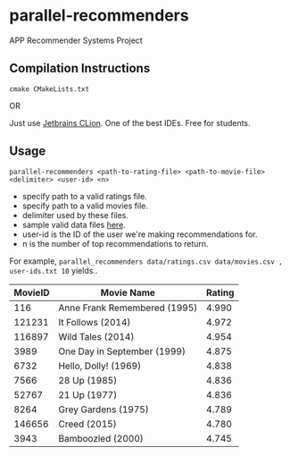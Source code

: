 # parallel-recommenders
APP Recommender Systems Project

## Compilation Instructions

`cmake CMakeLists.txt`

OR

Just use [Jetbrains CLion](https://www.jetbrains.com/clion/). One of the best IDEs. Free for students.

## Usage

`parallel-recommenders <path-to-rating-file> <path-to-movie-file> <delimiter> <user-id> <n>`

* specify path to a valid ratings file.
* specify path to a valid movies file.
* delimiter used by these files.
* sample valid data files [here](http://files.grouplens.org/datasets/movielens/ml-latest-small.zip).
* user-id is the ID of the user we're making recommendations for.
* n is the number of top recommendations to return.

For example, `parallel_recommenders data/ratings.csv data/movies.csv , user-ids.txt 10` yields..

| MovieID | Movie Name | Rating|
|--------|-------------------------------|-------------|
|116     |  Anne Frank Remembered (1995) |       4.990 |
|121231  |  It Follows (2014)            |       4.972 |
|116897  |  Wild Tales (2014)            |       4.954 |
|3989    |  One Day in September (1999)  |       4.875 |
|6732    |  Hello, Dolly! (1969)         |       4.838 |
|7566    | 28 Up (1985)                  |       4.836 |
|52767   | 21 Up (1977)                  |       4.836 |
|8264    | Grey Gardens (1975)           |       4.789 |
|146656  | Creed (2015)                  |       4.780 |
|3943    | Bamboozled (2000)             |       4.745 |